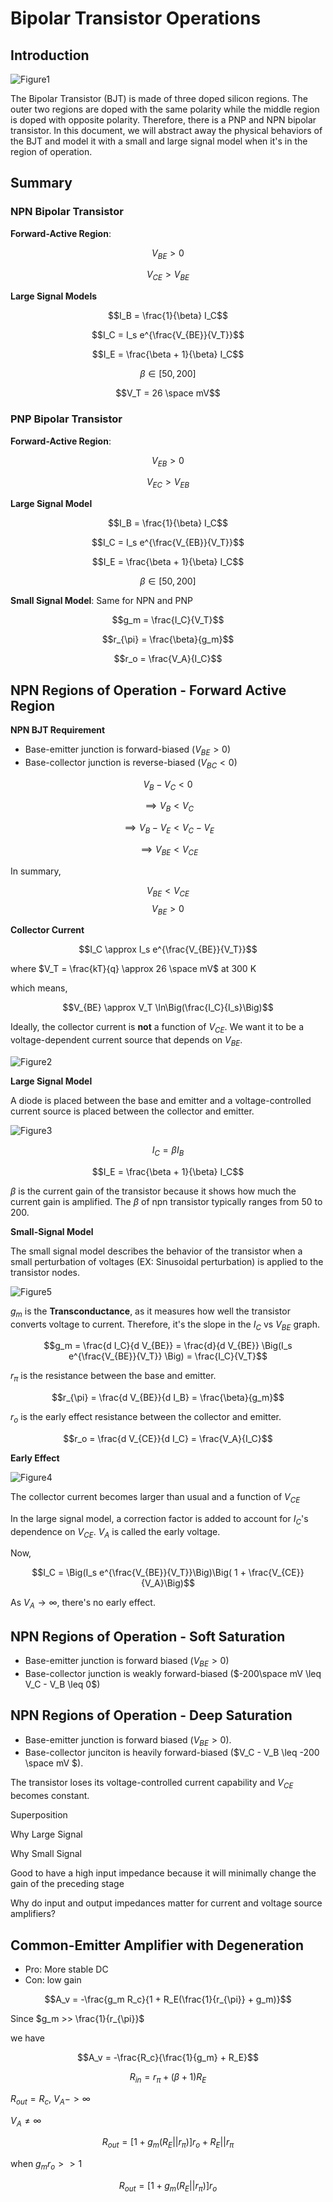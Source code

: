 # Bipolar Transistor Operations

## Introduction

![Figure1](./image/Figure1.png)

The Bipolar Transistor (BJT) is made of three doped silicon regions. The outer two regions are doped with the same polarity while the middle region is doped with opposite polarity. Therefore, there is a PNP and NPN bipolar transistor. In this document, we will abstract away the physical behaviors of the BJT and model it with a small and large signal model when it's in the region of operation.

## Summary

### NPN Bipolar Transistor

**Forward-Active Region**:

$$V_{BE} > 0$$

$$V_{CE} > V_{BE}$$

**Large Signal Models**

$$I_B = \frac{1}{\beta} I_C$$

$$I_C = I_s e^{\frac{V_{BE}}{V_T}}$$

$$I_E = \frac{\beta + 1}{\beta} I_C$$

$$\beta \in [50, 200]$$

$$V_T = 26 \space mV$$

### PNP Bipolar Transistor

**Forward-Active Region**:

$$V_{EB} > 0$$

$$V_{EC} > V_{EB}$$

**Large Signal Model**

$$I_B = \frac{1}{\beta} I_C$$

$$I_C = I_s e^{\frac{V_{EB}}{V_T}}$$

$$I_E = \frac{\beta + 1}{\beta} I_C$$

$$\beta \in [50, 200]$$

**Small Signal Model**: Same for NPN and PNP

$$g_m = \frac{I_C}{V_T}$$

$$r_{\pi} = \frac{\beta}{g_m}$$

$$r_o = \frac{V_A}{I_C}$$


## NPN Regions of Operation - Forward Active Region

**NPN BJT Requirement**
* Base-emitter junction is forward-biased ($V_{BE} > 0$)
* Base-collector junction is reverse-biased ($V_{BC} < 0$)

$$V_B - V_C < 0$$

$$\implies V_B < V_C$$

$$\implies V_B - V_E < V_C - V_E$$

$$\implies V_{BE} < V_{CE}$$

In summary, 

$$V_{BE} < V_{CE}$$
$$V_{BE} > 0$$

**Collector Current**

$$I_C \approx I_s e^{\frac{V_{BE}}{V_T}}$$

where $V_T = \frac{kT}{q} \approx 26 \space mV$ at 300 K

which means, 

$$V_{BE} \approx V_T \ln\Big(\frac{I_C}{I_s}\Big)$$

Ideally, the collector current is **not** a function of $V_{CE}$. We want it to be a voltage-dependent current source that depends on $V_{BE}$.

![Figure2](./image/Figure2.png)

**Large Signal Model**

A diode is placed between the base and emitter and a voltage-controlled current source is placed between the collector and emitter.

![Figure3](./image/Figure3.png)

$$I_C = \beta I_B$$

$$I_E = \frac{\beta + 1}{\beta} I_C$$

$\beta$ is the current gain of the transistor because it shows how much the current gain is amplified. The $\beta$ of npn transistor typically ranges from 50 to 200.

**Small-Signal Model**

The small signal model describes the behavior of the transistor when a small perturbation of voltages (EX: Sinusoidal perturbation) is applied to the transistor nodes.

![Figure5](./image/Figure5.png)

$g_m$ is the **Transconductance**, as it measures how well the transistor converts voltage to current. Therefore, it's the slope in the $I_C$ vs $V_{BE}$ graph.

$$g_m = \frac{d I_C}{d V_{BE}} = \frac{d}{d V_{BE}} \Big(I_s e^{\frac{V_{BE}}{V_T}} \Big) = \frac{I_C}{V_T}$$

$r_{\pi}$ is the resistance between the base and emitter.

$$r_{\pi} = \frac{d V_{BE}}{d I_B} = \frac{\beta}{g_m}$$

$r_o$ is the early effect resistance between the collector and emitter.

$$r_o = \frac{d V_{CE}}{d I_C} = \frac{V_A}{I_C}$$

**Early Effect**

![Figure4](./image/Figure4.png)

The collector current becomes larger than usual and a function of $V_{CE}$

In the large signal model, a correction factor is added to account for $I_C$'s dependence on $V_{CE}$. $V_A$ is called the early voltage.

Now,

$$I_C = \Big(I_s e^{\frac{V_{BE}}{V_T}}\Big)\Big( 1 + \frac{V_{CE}}{V_A}\Big)$$

As $V_A \longrightarrow \infty$, there's no early effect.

## NPN Regions of Operation - Soft Saturation
* Base-emitter junction is forward biased ($V_{BE} > 0$)
* Base-collector junction is weakly forward-biased ($-200\space mV \leq V_C - V_B \leq 0$)

## NPN Regions of Operation - Deep Saturation
* Base-emitter junction is forward biased ($V_{BE} > 0$).
* Base-collector junciton is heavily forward-biased ($V_C - V_B \leq -200 \space mV $).

The transistor loses its voltage-controlled current capability and $V_{CE}$ becomes constant.

Superposition

Why Large Signal

Why Small Signal

Good to have a high input impedance because it will minimally change the gain of the preceding stage

Why do input and output impedances matter for current and voltage source amplifiers?



## Common-Emitter Amplifier with Degeneration

* Pro: More stable DC 
* Con: low gain

$$A_v = -\frac{g_m R_c}{1 + R_E(\frac{1}{r_{\pi}} + g_m)}$$

Since $g_m >> \frac{1}{r_{\pi}}$

we have

$$A_v = -\frac{R_c}{\frac{1}{g_m} + R_E}$$

$$R_{in} = r_{\pi} + (\beta + 1) R_E$$

$R_{out} = R_c$, $V_A -> \infty$

$V_A \neq \infty$

$$R_{out} = [1 + g_m (R_E || r_{\pi})]r_o + R_E || r_{\pi}$$

when $g_m r_o >> 1$

$$R_{out} = [1 + g_m (R_E || r_{\pi})]r_o$$ 


